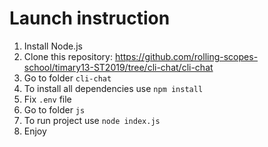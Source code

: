 # Launch instruction

1. Install Node.js
2. Clone this repository: https://github.com/rolling-scopes-school/timary13-ST2019/tree/cli-chat/cli-chat
3. Go to folder `cli-chat`
4. To install all dependencies use `npm install`
5. Fix `.env` file
6. Go to folder `js`
7. To run project use `node index.js`
6. Enjoy
